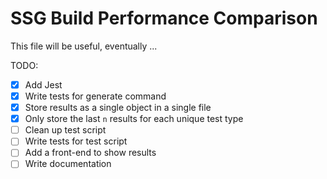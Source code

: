 # SSG Build Performance Comparison

This file will be useful, eventually ...

TODO:

- [x] Add Jest
- [x] Write tests for generate command
- [x] Store results as a single object in a single file
- [x] Only store the last `n` results for each unique test type
- [ ] Clean up test script
- [ ] Write tests for test script
- [ ] Add a front-end to show results
- [ ] Write documentation
